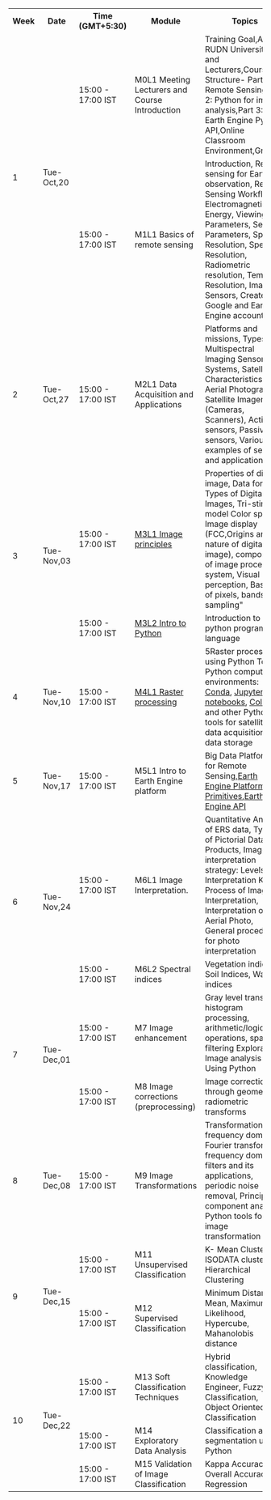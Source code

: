 <table class="table table-striped">
    <tr>
    <th>Week</th><th>Date</th><th>Time (GMT+5:30)</th><th>Module</th><th colspan="5">Topics</th><th>Classwork/Homework</th><th colspan="2">Course Materials</th>
   </tr>
    <tr><td rowspan="2">1</td><td rowspan="2">Tue-Oct,20        </td><td>15:00 - 17:00 IST</td><td>M0L1 Meeting Lecturers and Course Introduction</td><td colspan="5">Training Goal,About RUDN University and Lecturers,Course Structure- Part 1: Remote Sensing,Part 2: Python for image analysis,Part 3: Earth Engine Python API,Online Classroom Environment,Grading</td><td></td><td colspan="2"><a href="https://pfur.sharepoint.com/:f:/s/PYEE01/Ejezq72NyxtDn2YQelOBtikBg1hYIQV_gpI-Z4tobV9Bog?e=o1PYsY" target="_blank"><u>Link</u></a></td></tr> <tr><td>15:00 - 17:00 IST</td><td>M1L1 Basics of remote sensing</td><td colspan="5">Introduction, Remote sensing for Earth observation, Remote Sensing Workflow, Electromagnetic Energy, Viewing Parameters, Sensor Parameters, Spatial Resolution, Spectral Resolution, Radiometric resolution, Temporal Resolution, Imaging Sensors, Create Google and Earth Engine accounts</td><td></td><td colspan="2"><a href="https://pfur.sharepoint.com/:f:/s/PYEE01/EpqwbH8jGEVHudwcuMo-_0sBOwHFt12nzzd1lZRhFBsYDg?e=cM36pE" target="_blank"><u>Link</u></a></td></tr><tr><td>2</td><td>Tue-Oct,27        </td><td>15:00 - 17:00 IST</td><td>M2L1 Data Acquisition and Applications </td><td colspan="5">Platforms and missions, Types of Multispectral Imaging Sensor Systems, Satellite Characteristics, Aerial Photography, Satellite Imagery (Cameras, Scanners), Active sensors, Passive sensors, Various examples of sensors and applications</td><td></td><td colspan="2"><a href="https://pfur.sharepoint.com/:f:/s/PYEE01/Ekkp-haspp9GtdeqjrGYRjoB8DY2LiAxwQM4QyBxbJBtJA?e=tjGBj5"  target="_blank"><u>Link</u></a></td></tr><tr><td rowspan="2">3</td><td rowspan="2">Tue-Nov,03        </td><td>15:00 - 17:00 IST</td><td><a href="https://engr-rudn.github.io/image-processing/"><u>M3L1 Image principles</u></a></td><td colspan="5">Properties of digital image, Data formats Types of Digital Images, Tri-stimuli model Color spaces, Image display (FCC,Origins and nature of digital image), components of image processing system, Visual perception, Basics of pixels, bands, and sampling"</td><td> </td><td colspan="2"><a href="https://pfur.sharepoint.com/:f:/s/PYEE01/EsQe81R79M1JmwYMd-TBwAkBqJlTUNZp7ic9htHXOqM4Wg?e=mSVTBu" target="_blank"><u>Link</u></a></td></tr><tr><td>15:00 - 17:00 IST</td><td><a href="https://engr-rudn.github.io/python-novice-inflammation"><u>M3L2 Intro to Python</u> </a> </td><td colspan="5">Introduction to python programming language </td><td></td><td colspan="2"><a href='https://pfur.sharepoint.com/:f:/s/PYEE01/Es7Tu_wxlBxBqwi5GKuYrqoBEvw_Ih8eAiJyJ1RV8M_j5A?e=bcSR8c' target="_blank">Link</a></td></tr><tr><td>4</td><td>Tue-Nov,10        </td><td>15:00 - 17:00 IST</td><td><a href="https://engr-rudn.github.io/raster/"><u>M4L1 Raster processing</u></a></td><td colspan="5">5Raster processing using Python Tools. Python computing environments: <a href="https://docs.conda.io/en/latest/" target="_blank"><u>Conda</u></a>, <a href="https://jupyter.org/" target="_blank"><u>Jupyter notebooks</u></a>, <a href="https://colab.research.google.com/notebooks/intro.ipynb" target="_blank"><u>Colab</u></a>  and other Python tools for satellite data acquisition and data storage</td><td></td><td colspan="2"><a href="https://pfur.sharepoint.com/:f:/s/PYEE01/EingkB-CtbxMm3ldH0b2PAwByzhDVpjZJhFhVxBvl1P0Qw?e=A9gGRi" target="_blank">Link</a></td></tr>
<tr><td>5</td><td>Tue-Nov,17        </td><td>15:00 - 17:00 IST</td><td>M5L1 Intro to Earth Engine platform</td><td colspan="5">Big Data Platforms for Remote Sensing,<a href="https://earthengine.google.com/" target="_blank"><u>Earth Engine Platform</u></a>, <a href="https://developers.google.com/earth-engine/guides/concepts_overview" target="_blank"><u>EE Primitives</u></a>,<a href="https://developers.google.com/earth-engine" target="_blank"><u>Earth Engine API</u></a></td><td></td><td colspan="2"><a href="https://pfur.sharepoint.com/:f:/s/PYEE01/EhxmMv6UwndCryhTlOlwSOABIAIKsdJ3mPI1jsEjVY2LRA?e=FPvo0L" target="_blank">Link</a></td></tr>
  <tr><td rowspan="2">6</td><td rowspan='2'>Tue-Nov,24        </td><td>15:00 - 17:00 IST</td><td>M6L1 Image Interpretation.</td><td colspan="5">Quantitative Analysis of ERS data, Types of Pictorial Data Products, Image interpretation strategy: Levels of Interpretation Keys. Process of Image Interpretation, Interpretation of Aerial Photo, General procedure for photo interpretation</td><td></td><td colspan="2"><a href= "https://pfur.sharepoint.com/:f:/s/PYEE01/EoGgm_IRXfVCjQ-9O_A0e1kBCmyLq1qUzhOZrJim2PbdYw?e=RcCjNe" target="_blank">Link</a></td></tr><tr><td>15:00 - 17:00 IST</td><td>M6L2 Spectral indices</td><td colspan="5">Vegetation indices, Soil Indices, Water indices</td><td>&nbsp;</td><td colspan="2"><a href="https://pfur.sharepoint.com/:f:/s/PYEE01/EpdGPS_Bm5NApT0y8hWGRzYBy_N-WSiCck-eLygiNBGhIw?e=eFYWyv" target="_blank">Link</a></td></tr><tr><td rowspan="2">7</td><td rowspan="2">Tue-Dec,01        </td><td>15:00 - 17:00 IST</td><td>M7 Image enhancement</td><td colspan="5">Gray level transform, histogram processing, arithmetic/logic operations, spatial filtering   Exploratory Image analysis Using Python</td><td></td><td colspan="2">&nbsp;</td></tr><tr><td>15:00 - 17:00 IST</td><td>M8 Image corrections (preprocessing)</td><td colspan="5">Image corrections through geometric / radiometric transforms</td><td>&nbsp;</td><td colspan="2">&nbsp;</td></tr><tr><td>8</td><td>Tue-Dec,08        </td><td>15:00 - 17:00 IST</td><td>M9 Image Transformations</td><td colspan="5">Transformations in frequency domain, Fourier transform, frequency domain filters and its applications, periodic noise removal, Principle component analysis. Python tools for image transformation</td><td>&nbsp;</td><td colspan="2">&nbsp;</td></tr><tr><td rowspan="2">9</td><td rowspan="2">Tue-Dec,15        </td><td>15:00 - 17:00 IST</td><td>M11 Unsupervised Classification</td><td colspan="5">K- Mean Clustering, ISODATA clustering, Hierarchical Clustering</td><td>&nbsp;</td><td colspan="2"></td></tr><tr><td>15:00 - 17:00 IST</td><td>M12 Supervised Classification</td><td colspan="5">Minimum Distance to Mean, Maximum Likelihood, Hypercube, Mahanolobis distance</td><td>&nbsp;</td><td colspan="2">&nbsp;</td></tr><tr><td rowspan="3">10</td><td rowspan="3">Tue-Dec,22        </td><td>15:00 - 17:00 IST</td><td>M13 Soft Classification Techniques</td><td colpan="5">Hybrid classification, Knowledge Engineer, Fuzzy Classification, Object Oriented Classification</td><td></td><td colspan="2"></td></tr><tr><td>15:00 - 17:00 IST</td><td>M14 Exploratory Data Analysis</td><td colspan="5">Classification and segmentation using Python</td><td>&nbsp;</td><td colspan="2">&nbsp;</td></tr><tr><td>15:00 - 17:00 IST</td><td>M15 Validation of Image Classification</td><td colspan="5">Kappa Accuracy, Overall Accuracy, Regression</td><td>&nbsp;</td><td colspan="2">&nbsp;</td></tr>